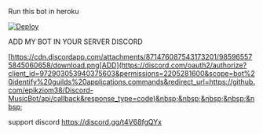 
Run this bot in heroku

[![Deploy](https://www.herokucdn.com/deploy/button.svg)](https://heroku.com/deploy?template=https://github.com/epikziom39/Dick-muisc-discord-bot-Source-Code)&nbsp;&nbsp;&nbsp;&nbsp;&nbsp;&nbsp;



ADD MY BOT IN YOUR SERVER DISCORD 

[https://cdn.discordapp.com/attachments/871476087543173201/985965575845060658/download.png[ADD](https://discord.com/oauth2/authorize?client_id=972903053940375603&permissions=2205281600&scope=bot%20identify%20guilds%20applications.commands&redirect_url=https://github.com/epikziom38/Discord-MusicBot/api/callback&response_type=code)&nbsp;&nbsp;&nbsp;&nbsp;&nbsp;&nbsp;

support discord https://discord.gg/t4V68fgQYx



